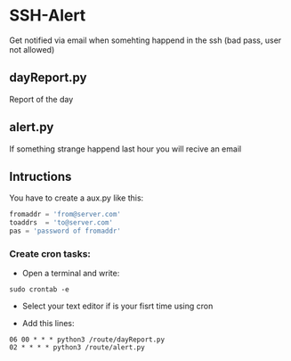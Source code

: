 # SSH-Alert
Get notified via email when somehting happend in the ssh (bad pass, user not allowed)

## dayReport.py
Report of the day

## alert.py
If something strange happend last hour you will recive an email

## Intructions

You have to create a aux.py like this:

```python
fromaddr = 'from@server.com'
toaddrs  = 'to@server.com'
pas = 'password of fromaddr'
```

### Create cron tasks:

- Open a terminal and write:

```
sudo crontab -e
```

- Select your text editor if is your fisrt time using cron

- Add this lines:

```
06 00 * * * python3 /route/dayReport.py
02 * * * * python3 /route/alert.py
```
